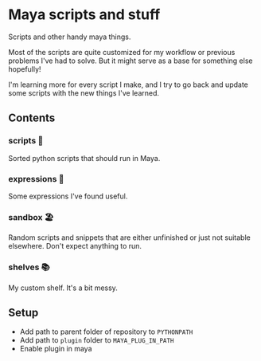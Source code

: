 # Maya scripts and stuff

Scripts and other handy maya things.

Most of the scripts are quite customized for my workflow or previous problems I've had to solve.
But it might serve as a base for something else hopefully!

I'm learning more for every script I make, and I try to go back and update some scripts with the new things I've learned.

## Contents

### scripts 📜

Sorted python scripts that should run in Maya.

### expressions 🔢

Some expressions I've found useful.

### sandbox 🏖️

Random scripts and snippets that are either unfinished or just not suitable elsewhere. Don't expect anything to run.

### shelves 📚

My custom shelf. It's a bit messy.

## Setup
- Add path to parent folder of repository to `PYTHONPATH`
- Add path to `plugin` folder to `MAYA_PLUG_IN_PATH`
- Enable plugin in maya